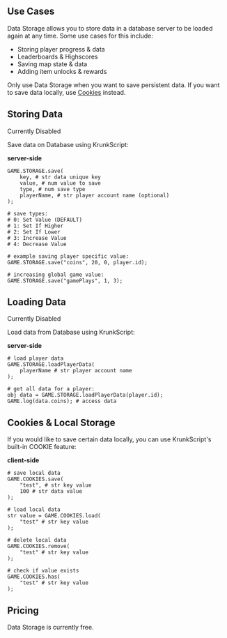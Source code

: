 ## Use Cases

Data Storage allows you to store data in a database server to be loaded again at any time. Some use cases for this include:

 * Storing player progress & data
 * Leaderboards & Highscores
 * Saving map state & data
 * Adding item unlocks & rewards

Only use Data Storage when you want to save persistent data. If you want to save data locally, use [Cookies](./files/data_storage?id=cookies-amp-local-storage) instead.

## Storing Data

<div class="disBar">Currently Disabled</div>

Save data on Database using KrunkScript:

<p class="hidep"><strong class="server-side">server-side</strong></p>

```krunkscript
GAME.STORAGE.save(
    key, # str data unique key
    value, # num value to save
    type, # num save type
    playerName, # str player account name (optional)
);

# save types:
# 0: Set Value (DEFAULT)
# 1: Set If Higher
# 2: Set If Lower
# 3: Increase Value
# 4: Decrease Value

# example saving player specific value:
GAME.STORAGE.save("coins", 20, 0, player.id);

# increasing global game value:
GAME.STORAGE.save("gamePlays", 1, 3);
```

## Loading Data

<div class="disBar">Currently Disabled</div>

Load data from Database using KrunkScript:

<p class="hidep"><strong class="server-side">server-side</strong></p>

```krunkscript
# load player data
GAME.STORAGE.loadPlayerData(
    playerName # str player account name
);

# get all data for a player:
obj data = GAME.STORAGE.loadPlayerData(player.id);
GAME.log(data.coins); # access data
```

## Cookies & Local Storage

If you would like to save certain data locally, you can use KrunkScript's built-in COOKIE feature:

<p class="hidep"><strong class="client-side">client-side</strong></p>

```krunkscript
# save local data
GAME.COOKIES.save(
    "test", # str key value
    100 # str data value
);

# load local data
str value = GAME.COOKIES.load(
    "test" # str key value
);

# delete local data
GAME.COOKIES.remove(
    "test" # str key value
);

# check if value exists
GAME.COOKIES.has(
    "test" # str key value
);
```

## Pricing

Data Storage is currently free.



